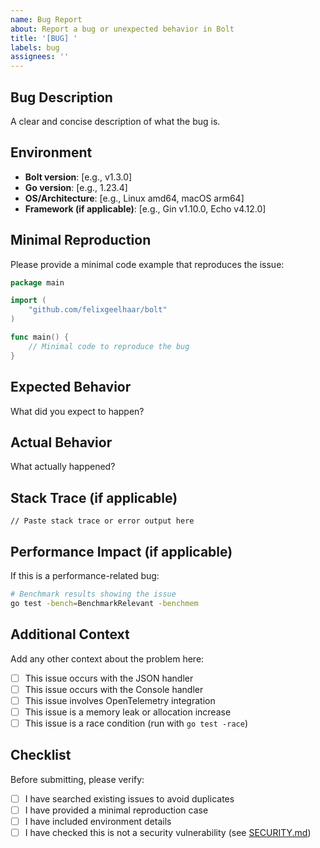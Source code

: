 ```yaml
---
name: Bug Report
about: Report a bug or unexpected behavior in Bolt
title: '[BUG] '
labels: bug
assignees: ''
---
```


## Bug Description

A clear and concise description of what the bug is.

## Environment

- **Bolt version**: [e.g., v1.3.0]
- **Go version**: [e.g., 1.23.4]
- **OS/Architecture**: [e.g., Linux amd64, macOS arm64]
- **Framework (if applicable)**: [e.g., Gin v1.10.0, Echo v4.12.0]

## Minimal Reproduction

Please provide a minimal code example that reproduces the issue:

```go
package main

import (
    "github.com/felixgeelhaar/bolt"
)

func main() {
    // Minimal code to reproduce the bug
}
```

## Expected Behavior

What did you expect to happen?

## Actual Behavior

What actually happened?

## Stack Trace (if applicable)

```
// Paste stack trace or error output here
```

## Performance Impact (if applicable)

If this is a performance-related bug:

```bash
# Benchmark results showing the issue
go test -bench=BenchmarkRelevant -benchmem
```

## Additional Context

Add any other context about the problem here:

- [ ] This issue occurs with the JSON handler
- [ ] This issue occurs with the Console handler
- [ ] This issue involves OpenTelemetry integration
- [ ] This issue is a memory leak or allocation increase
- [ ] This issue is a race condition (run with `go test -race`)

## Checklist

Before submitting, please verify:

- [ ] I have searched existing issues to avoid duplicates
- [ ] I have provided a minimal reproduction case
- [ ] I have included environment details
- [ ] I have checked this is not a security vulnerability (see [SECURITY.md](../../SECURITY.md))
